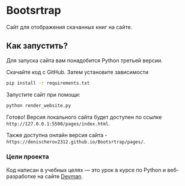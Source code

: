 # Bootsrtrap
 Сайт для отображения скачанных книг на сайте.

 ## Как запустить?
 Для запуска сайта вам понадобится Python третьей версии.

Скачайте код с GitHub. Затем установите зависимости

```sh
pip install -r requirements.txt
```
Запустите сайт при помощи:
```sh
python render_website.py
```
Готово!
Версия локального сайта будет доступен по ссылке `http://127.0.0.1:5500/pages/index.html`.


Также доступна онлайн версия сайта - `https://denischerov2312.github.io/Bootsrtrap/pages/`.
### Цели проекта
Код написан в учебных целях — это урок в курсе по Python и веб-разработке на сайте [Devman](https://dvmn.org).

